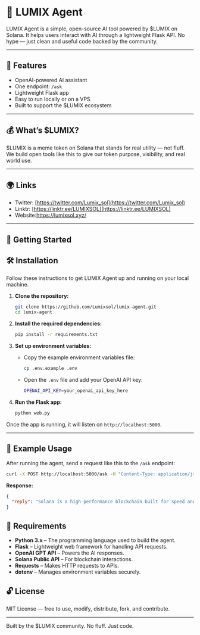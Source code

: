 
# 🤖 LUMIX Agent

LUMIX Agent is a simple, open-source AI tool powered by $LUMIX on Solana. It helps users interact with AI through a lightweight Flask API. No hype — just clean and useful code backed by the community.

---

## 🔧 Features

- OpenAI-powered AI assistant  
- One endpoint: `/ask`  
- Lightweight Flask app  
- Easy to run locally or on a VPS  
- Built to support the $LUMIX ecosystem  

---

## 💰 What’s $LUMIX?

$LUMIX is a meme token on Solana that stands for real utility — not fluff. We build open tools like this to give our token purpose, visibility, and real world use.

---

## 🌍 Links

- Twitter: [https://twitter.com/Lumix_sol](https://twitter.com/Lumix_sol)
- Linktr: [https://linktr.ee/LUMIXSOL](https://linktr.ee/LUMIXSOL)  
- Website:https://lumixsol.xyz/
  

---

## 🚀 Getting Started


## 🛠️ Installation

Follow these instructions to get LUMIX Agent up and running on your local machine.

1. **Clone the repository:**
   ```bash
   git clone https://github.com/Lumixsol/lumix-agent.git
   cd lumix-agent
   ```

2. **Install the required dependencies:**
   ```bash
   pip install -r requirements.txt
   ```

3. **Set up environment variables:**
   - Copy the example environment variables file:
     ```bash
     cp .env.example .env
     ```
   - Open the `.env` file and add your OpenAI API key:
     ```bash
     OPENAI_API_KEY=your_openai_api_key_here
     ```

4. **Run the Flask app:**
   ```bash
   python web.py
   ```

Once the app is running, it will listen on `http://localhost:5000`.

---

## 💬 Example Usage

After running the agent, send a request like this to the `/ask` endpoint:

```bash
curl -X POST http://localhost:5000/ask -H "Content-Type: application/json" -d '{"message": "Tell me about Solana"}'
```

**Response:**

```json
{
  "reply": "Solana is a high-performance blockchain built for speed and low fees."
}
```

## 🧰 Requirements

- **Python 3.x** – The programming language used to build the agent.
- **Flask** – Lightweight web framework for handling API requests.
- **OpenAI GPT API** – Powers the AI responses.
- **Solana Public API** – For blockchain interactions.
- **Requests** – Makes HTTP requests to APIs.
- **dotenv** – Manages environment variables securely.

## 🔓 License

MIT License — free to use, modify, distribute, fork, and contribute.

---

Built by the $LUMIX community. No fluff. Just code.
